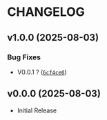 # CHANGELOG

<!-- version list -->

## v1.0.0 (2025-08-03)

### Bug Fixes

- V0.0.1 ?
  ([`6cf4ce0`](https://github.com/PyMoX-fr/GC7/commit/6cf4ce02840a13bac4e2460a121fd84486605e24))


## v0.0.0 (2025-08-03)

- Initial Release
